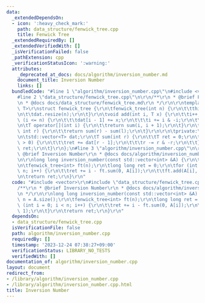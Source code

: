 ```yaml
---
data:
  _extendedDependsOn:
  - icon: ':heavy_check_mark:'
    path: data_structure/fenwick_tree.cpp
    title: Fenwick Tree
  _extendedRequiredBy: []
  _extendedVerifiedWith: []
  _isVerificationFailed: false
  _pathExtension: cpp
  _verificationStatusIcon: ':warning:'
  attributes:
    _deprecated_at_docs: docs/algorithm/inversion_number.md
    document_title: Inversion Number
    links: []
  bundledCode: "#line 1 \"algorithm/inversion_number.cpp\"\n#include <vector>\r\n\
    #line 2 \"data_structure/fenwick_tree.cpp\"\n\r\n/**\r\n * @brief Fenwick Tree\r\
    \n * @docs docs/data_structure/fenwick_tree.md\r\n */\r\n\r\ntemplate <typename\
    \ T>\r\nstruct fenwick_tree {\r\n\tfenwick_tree(int n) {\r\n\t\tthis->n = n;\r\
    \n\t\tdat.resize(n);\r\n\t}\r\n\tvoid add(int i, T x) {\r\n\t\ti++;\r\n\t\twhile\
    \ (i <= n) {\r\n\t\t\tdat[i - 1] += x;\r\n\t\t\ti += i & -i;\r\n\t\t}\r\n\t}\r\
    \n\tT operator[](int i) {\r\n\t\treturn sum(i, i + 1);\r\n\t}\r\n\tT sum(int l,\
    \ int r) {\r\n\t\treturn sum(r) - sum(l);\r\n\t}\r\n\r\n\tprivate:\r\n\tint n;\r\
    \n\tstd::vector<T> dat;\r\n\tT sum(int r) {\r\n\t\tT ret = 0;\r\n\t\twhile (r\
    \ > 0) {\r\n\t\t\tret += dat[r - 1];\r\n\t\t\tr -= r & -r;\r\n\t\t}\r\n\t\treturn\
    \ ret;\r\n\t}\r\n};\n#line 3 \"algorithm/inversion_number.cpp\"\n\r\n/**\r\n *\
    \ @brief Inversion Number\r\n * @docs docs/algorithm/inversion_number.md\r\n */\r\
    \n\r\nlong long inversion_number(const std::vector<int> &A) {\r\n\tint n = A.size();\r\
    \n\tfenwick_tree<int> ft(n);\r\n\tlong long ret = 0;\r\n\tfor (int i = 0; i <\
    \ n; i++) {\r\n\t\tret += i - ft.sum(0, A[i]);\r\n\t\tft.add(A[i], 1);\r\n\t}\r\
    \n\treturn ret;\r\n}\r\n"
  code: "#include <vector>\r\n#include \"data_structure/fenwick_tree.cpp\"\r\n\r\n\
    /**\r\n * @brief Inversion Number\r\n * @docs docs/algorithm/inversion_number.md\r\
    \n */\r\n\r\nlong long inversion_number(const std::vector<int> &A) {\r\n\tint\
    \ n = A.size();\r\n\tfenwick_tree<int> ft(n);\r\n\tlong long ret = 0;\r\n\tfor\
    \ (int i = 0; i < n; i++) {\r\n\t\tret += i - ft.sum(0, A[i]);\r\n\t\tft.add(A[i],\
    \ 1);\r\n\t}\r\n\treturn ret;\r\n}\r\n"
  dependsOn:
  - data_structure/fenwick_tree.cpp
  isVerificationFile: false
  path: algorithm/inversion_number.cpp
  requiredBy: []
  timestamp: '2023-12-24 07:38:27+09:00'
  verificationStatus: LIBRARY_NO_TESTS
  verifiedWith: []
documentation_of: algorithm/inversion_number.cpp
layout: document
redirect_from:
- /library/algorithm/inversion_number.cpp
- /library/algorithm/inversion_number.cpp.html
title: Inversion Number
---
```

